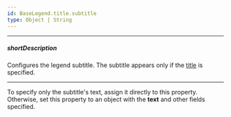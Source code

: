 ```yaml
---
id: BaseLegend.title.subtitle
type: Object | String
---
```

---
##### shortDescription
Configures the legend subtitle. The subtitle appears only if the [title](/api-reference/10%20UI%20Components/BaseLegend/title '{basewidgetpath}/Configuration/legend/title/') is specified.

---
To specify only the subtitle's text, assign it directly to this property. Otherwise, set this property to an object with the **text** and other fields specified.